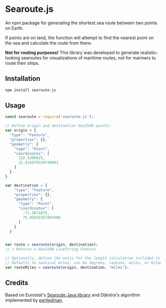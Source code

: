# Searoute.js

An npm package for generating the shortest sea route between two points on Earth. 

If points are on land, the function will attempt to find the nearest point on the sea and calculate the route from there. 

**Not for routing purposes!** This library was developed to generate realistic-looking searoutes for visualizations of maritime routes, not for mariners to route their ships. 

## Installation

~~~bash
npm install searoute-js
~~~

## Usage

~~~javascript
const searoute = require('searoute-js');

// Define origin and destination GeoJSON points:
var origin = {
  "type": "Feature",
  "properties": {},
  "geometry": {
    "type": "Point",
    "coordinates": [
      132.5390625,
      21.616579336740603
    ]
  }
}

var destination = {
    "type": "Feature",
    "properties": {},
    "geometry": {
      "type": "Point",
      "coordinates": [
        -71.3671875,
        75.05035357407698
      ]
    }
  }


var route = searoute(origin, destination);
// > Returns a GeoJSON LineString Feature

// Optionally, define the units for the length calculation included in the properties object.
// Defaults to nautical miles, can be degrees, radians, miles, or kilometers.
var routeMiles = searoute(origin, destination, "miles");


~~~

## Credits

Based on Eurostat's [Searoute Java library](https://github.com/eurostat/searoute) and Dijkstra's algorithm implemented by [perliedman](https://www.liedman.net/geojson-path-finder/).
